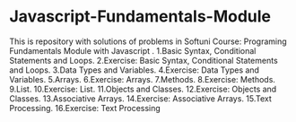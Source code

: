 # Javascript-Fundamentals-Module
This is repository with solutions of problems in Softuni Course: Programing Fundamentals Module with Javascript .
1.Basic Syntax, Conditional Statements and Loops.
2.Exercise: Basic Syntax, Conditional Statements and Loops.
3.Data Types and Variables.
4.Exercise: Data Types and Variables.
5.Arrays.
6.Exercise: Arrays.
7.Methods.
8.Exercise: Methods.
9.List.
10.Exercise: List.
11.Objects and Classes.
12.Exercise: Objects and Classes.
13.Associative Arrays.
14.Exercise: Associative Arrays.
15.Text Processing.
16.Exercise: Text Processing
